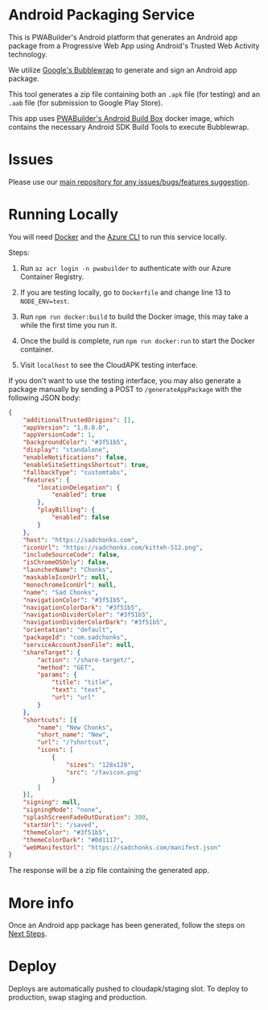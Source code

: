 # Android Packaging Service
This is PWABuilder's Android platform that generates an Android app package from a Progressive Web App using Android's Trusted Web Activity technology.

We utilize [Google's Bubblewrap](https://github.com/googlechromelabs/bubblewrap) to generate and sign an Android app package. 

This tool generates a zip file containing both an `.apk` file (for testing) and an `.aab` file (for submission to Google Play Store).

This app uses [PWABuilder's Android Build Box](https://github.com/pwa-builder/docker-android-build-box) docker image, which contains the necessary Android SDK Build Tools to execute Bubblewrap.

# Issues

Please use our [main repository for any issues/bugs/features suggestion](https://github.com/pwa-builder/PWABuilder/issues/new/choose).

# Running Locally

You will need [Docker](https://www.docker.com/products/docker-desktop/) and the [Azure CLI](https://learn.microsoft.com/en-us/cli/azure/install-azure-cli) to run this service locally.

Steps:

1. Run `az acr login -n pwabuilder` to authenticate with our Azure Container Registry.

2. If you are testing locally, go to `Dockerfile` and change line 13 to `NODE_ENV=test`.

3. Run `npm run docker:build` to build the Docker image, this may take a while the first time you run it.

4. Once the build is complete, run `npm run docker:run` to start the Docker container.

5. Visit `localhost` to see the CloudAPK testing interface.

If you don't want to use the testing interface, you may also generate a package manually by sending a POST to `/generateAppPackage` with the following JSON body:

```json
{    
    "additionalTrustedOrigins": [],
    "appVersion": "1.0.0.0",
    "appVersionCode": 1,
    "backgroundColor": "#3f51b5",
    "display": "standalone",
    "enableNotifications": false,
    "enableSiteSettingsShortcut": true,
    "fallbackType": "customtabs",
    "features": {
        "locationDelegation": {
            "enabled": true
        },
        "playBilling": {
            "enabled": false
        }
    },
    "host": "https://sadchonks.com",
    "iconUrl": "https://sadchonks.com/kitteh-512.png",
    "includeSourceCode": false,
    "isChromeOSOnly": false,
    "launcherName": "Chonks",
    "maskableIconUrl": null,
    "monochromeIconUrl": null,
    "name": "Sad Chonks",
    "navigationColor": "#3f51b5",
    "navigationColorDark": "#3f51b5",
    "navigationDividerColor": "#3f51b5",
    "navigationDividerColorDark": "#3f51b5",
    "orientation": "default",
    "packageId": "com.sadchonks",
    "serviceAccountJsonFile": null,
    "shareTarget": {
        "action": "/share-target/",
        "method": "GET",
        "params": {
            "title": "title",
            "text": "text",
            "url": "url"
        }
    },
    "shortcuts": [{
        "name": "New Chonks",
        "short_name": "New",
        "url": "/?shortcut",
        "icons": [
            {
                "sizes": "128x128",
                "src": "/favicon.png"
            }
        ]
    }],
    "signing": null,
    "signingMode": "none",
    "splashScreenFadeOutDuration": 300,
    "startUrl": "/saved",
    "themeColor": "#3f51b5",
    "themeColorDark": "#0d1117",
    "webManifestUrl": "https://sadchonks.com/manifest.json"
}
```

The response will be a zip file containing the generated app.

# More info

Once an Android app package has been generated, follow the steps on [Next Steps](Next-steps.md).

# Deploy

Deploys are automatically pushed to cloudapk/staging slot. To deploy to production, swap staging and production.
